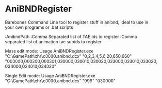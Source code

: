 # AniBNDRegister
Barebones Command Line tool to register stuff in anibnd, ideal to use in your own programs or .bat scripts

:AnibndPath :Comma Separated list of TAE ids to register :Comma separated list of animation tae subids to register

Mass edit mode:
Usage AniBNDRegister.exe "C:\GamePath\chr\c0000.anibnd.dcx" "0,2,3,4,5,6,20,650,660" "000000,000300,000301,030000,030010,030020,033000,033010,033020,034000,034010,034020"

Single Edit mode:
Usage AniBNDRegister.exe "C:\GamePath\chr\c0000.anibnd.dcx" "999" "030000"

